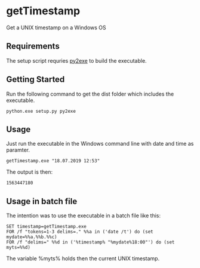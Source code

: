 # getTimestamp
Get a UNIX timestamp on a Windows OS

## Requirements

The setup script requries [py2exe](http://py2exe.org/) to build the executable.

## Getting Started

Run the following command to get the dist folder which includes the executable.

```
python.exe setup.py py2exe
```

## Usage

Just run the executable in the Windows command line with date and time as paramter.

```
getTimestamp.exe "18.07.2019 12:53"
```

The output is then:

```
1563447180
```

## Usage in batch file

The intention was to use the executable in a batch file like this:

```
SET timestamp=getTimestamp.exe
FOR /f "tokens=1-3 delims=." %%a in ('date /t') do (set mydate=%%a.%%b.%%c)
FOR /f "delims=" %%d in ('%timestamp% "%mydate%18:00"') do (set myts=%%d)
```

The variable %myts% holds then the current UNIX timestamp.
